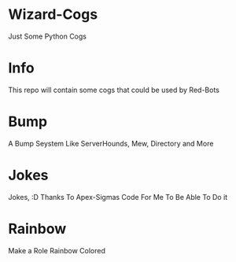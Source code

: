 # Wizard-Cogs
Just Some Python Cogs

# Info
This repo will contain some cogs that could be used by Red-Bots

# Bump
A Bump Seystem Like ServerHounds, Mew, Directory and More

# Jokes
Jokes, :D Thanks To Apex-Sigmas Code For Me To Be Able To Do it

# Rainbow
Make a Role Rainbow Colored
